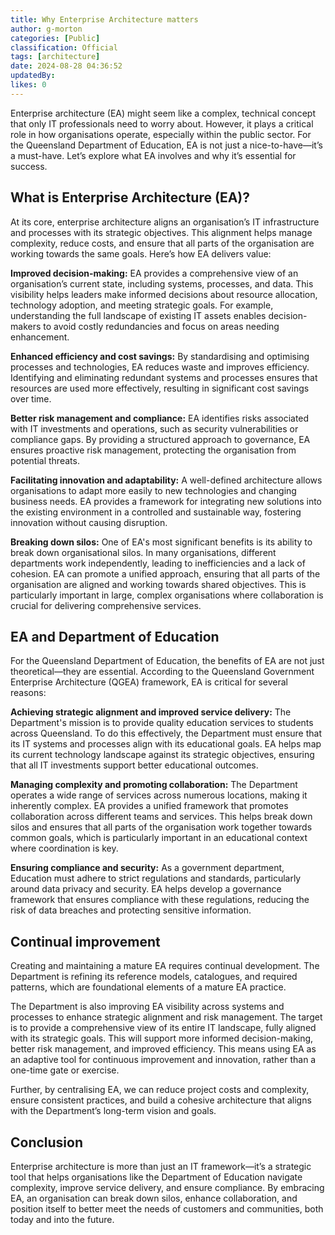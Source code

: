 ```yaml
---
title: Why Enterprise Architecture matters
author: g-morton
categories: [Public]
classification: Official
tags: [architecture]
date: 2024-08-28 04:36:52 
updatedBy: 
likes: 0
---
```


Enterprise architecture (EA) might seem like a complex, technical concept that only IT professionals need to worry about. However, it plays a critical role in how organisations operate, especially within the public sector. For the Queensland Department of Education, EA is not just a nice-to-have—it’s a must-have. Let’s explore what EA involves and why it’s essential for success.

## What is Enterprise Architecture (EA)?
At its core, enterprise architecture aligns an organisation’s IT infrastructure and processes with its strategic objectives. This alignment helps manage complexity, reduce costs, and ensure that all parts of the organisation are working towards the same goals. Here’s how EA delivers value:

**Improved decision-making:** EA provides a comprehensive view of an organisation’s current state, including systems, processes, and data. This visibility helps leaders make informed decisions about resource allocation, technology adoption, and meeting strategic goals. For example, understanding the full landscape of existing IT assets enables decision-makers to avoid costly redundancies and focus on areas needing enhancement.

**Enhanced efficiency and cost savings:** By standardising and optimising processes and technologies, EA reduces waste and improves efficiency. Identifying and eliminating redundant systems and processes ensures that resources are used more effectively, resulting in significant cost savings over time.

**Better risk management and compliance:** EA identifies risks associated with IT investments and operations, such as security vulnerabilities or compliance gaps. By providing a structured approach to governance, EA ensures proactive risk management, protecting the organisation from potential threats.

**Facilitating innovation and adaptability:** A well-defined architecture allows organisations to adapt more easily to new technologies and changing business needs. EA provides a framework for integrating new solutions into the existing environment in a controlled and sustainable way, fostering innovation without causing disruption.

**Breaking down silos:** One of EA's most significant benefits is its ability to break down organisational silos. In many organisations, different departments work independently, leading to inefficiencies and a lack of cohesion. EA can promote a unified approach, ensuring that all parts of the organisation are aligned and working towards shared objectives. This is particularly important in large, complex organisations where collaboration is crucial for delivering comprehensive services.

## EA and Department of Education
For the Queensland Department of Education, the benefits of EA are not just theoretical—they are essential. According to the Queensland Government Enterprise Architecture (QGEA) framework, EA is critical for several reasons:

**Achieving strategic alignment and improved service delivery:** The Department's mission is to provide quality education services to students across Queensland. To do this effectively, the Department must ensure that its IT systems and processes align with its educational goals. EA helps map its current technology landscape against its strategic objectives, ensuring that all IT investments support better educational outcomes.

**Managing complexity and promoting collaboration:** The Department operates a wide range of services across numerous locations, making it inherently complex. EA provides a unified framework that promotes collaboration across different teams and services. This helps break down silos and ensures that all parts of the organisation work together towards common goals, which is particularly important in an educational context where coordination is key.

**Ensuring compliance and security:** As a government department, Education must adhere to strict regulations and standards, particularly around data privacy and security. EA helps develop a governance framework that ensures compliance with these regulations, reducing the risk of data breaches and protecting sensitive information.

## Continual improvement
Creating and maintaining a mature EA requires continual development. The Department is refining its reference models, catalogues, and required patterns, which are foundational elements of a mature EA practice.

The Department is also improving EA visibility across systems and processes to enhance strategic alignment and risk management. The target is to provide a comprehensive view of its entire IT landscape, fully aligned with its strategic goals. This will support more informed decision-making, better risk management, and improved efficiency.
This means using EA as an adaptive tool for continuous improvement and innovation, rather than a one-time gate or exercise.

Further, by centralising EA, we can reduce project costs and complexity, ensure consistent practices, and build a cohesive architecture that aligns with the Department’s long-term vision and goals.

## Conclusion
Enterprise architecture is more than just an IT framework—it’s a strategic tool that helps organisations like the Department of Education navigate complexity, improve service delivery, and ensure compliance. By embracing EA, an organisation can break down silos, enhance collaboration, and position itself to better meet the needs of customers and communities, both today and into the future.

